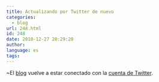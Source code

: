 ```yaml
---
title: Actualizando por Twitter de nuevo
categories:
  - blog
url: 248.html
id: 248
date: 2010-12-27 20:29:20
author:
language: es
tags:
---
```


~El [blog](http://www.ciudadcapital.net/) vuelve a estar conectado con la [cuenta de Twitter](http://twitter.com/ccmud).
